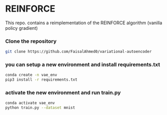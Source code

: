 # REINFORCE
This repo. contains a reimplementation of the REINFORCE algorithm (vanilla policy gradient)<br/>


### Clone the repository

```bash
git clone https://github.com/FaisalAhmed0/variational-autoencoder
```

### you can setup a new environment and install requirements.txt

```bash
conda create -n vae_env 
pip3 install -r requirements.txt 
```

### activate the new environment and run train.py

```bash
conda activate vae_env
python train.py --dataset mnist
```
